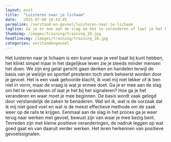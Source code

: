 ```yaml
---
layout: post
title:  "Luisteren naar je lichaam"
date:   2015-07-08 10:43:45
permalink: /verstand-en-gevoel/luisteren-naar-je-lichaam
tagline: Ga je er mee aan de slag om het te veranderen of laat je het bij het signaleren?
thumbimg: /images/training/training_10.jpg
headlineimg: /images/training/training_10.jpg
categories: verstandengevoel
---
```

Het luisteren naar je lichaam is een kunst  waar je veel baat bij kunt hebben, het klinkt simpel maar in het dagelijkse leven zie je steeds minder mensen het doen. We zijn erg getal gericht gaan denken en handelen terwijl de basis van je welzijn en sportief presteren toch sterk beheerst worden door je gevoel. Het is een vaak gehoorde klacht, ik voel mij niet lekker of ik ben niet in vorm, maar de vraag is wat je ermee doet. Ga je er mee aan de slag om het te veranderen of laat je het bij het signaleren? Hoe ga je het veranderen en waar moet je mee beginnen.  De basis  wordt vaak gelegd door verstandelijk de zaken te benaderen. Wat wil ik, wat is de oorzaak dat ik mij niet goed voel en wat is de meest effectieve methode om de zaak weer op de rails te krijgen. Eenmaal aan de slag in het proces ga je weer terug naar werken met gevoel, bewust zijn van waar je mee bezig bent. Tevreden zijn met kleine positieve veranderingen, de nadruk leggen op wat goed gaat en van daaruit verder werken. Het leren herkennen van positieve gevoelssignalen.